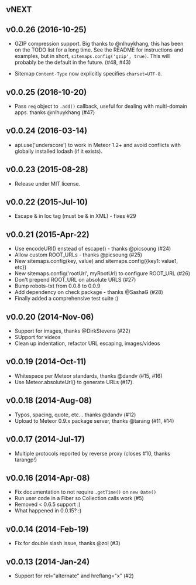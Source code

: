## vNEXT

## v0.0.26 (2016-10-25)

* GZIP compression support.  Big thanks to @nlhuykhang, this has been on the
  TODO list for a long time.  See the README for instructions and examples,
  but in short, `sitemaps.config('gzip', true)`.  This will probably be the
  default in the future.  (#48, #43)

* Sitemap `Content-Type` now explicitly specifies `charset=UTF-8`.

## v0.0.25 (2016-10-20)

* Pass `req` object to `.add()` callback, useful for dealing with multi-domain
  apps.  thanks @nlhuykhang (#47)

## v0.0.24 (2016-03-14)

* api.use('underscore') to work in Meteor 1.2+ and avoid conflicts with
  globally installed lodash (if it exists).

## v0.0.23 (2015-08-28)

* Release under MIT license.

## v0.0.22 (2015-Jul-10)

* Escape & in loc tag (must be &amp; in XML) - fixes #29

## v0.0.21 (2015-Apr-22)

* Use encodeURI() enstead of escape() - thanks @picsoung (#24)
* Allow custom ROOT_URLs - thanks @picsoung (#25)
* New sitemaps.config(key, value) and sitemaps.config({key1: value1, etc})
* New sitemaps.config('rootUrl', myRootUrl) to configure ROOT_URL (#26)
* Don't prepend ROOT_URL on absolute URLS (#27)
* Bump robots-txt from 0.0.8 to 0.0.9
* Add dependency on check package - thanks @SashaG (#28)
* Finally added a comprehensive test suite :)

## v0.0.20 (2014-Nov-06)

* Support for images, thanks @DirkStevens (#22)
* SUpport for videos
* Clean up indentation, refactor URL escaping, images/videos

## v0.0.19 (2014-Oct-11)

* Whitespace per Meteor standards, thanks @dandv (#15, #16)
* Use Meteor.absoluteUrl() to generate URLs (#17).

## v0.0.18 (2014-Aug-08)

* Typos, spacing, quote, etc... thanks @dandv (#12)
* Upload to Meteor 0.9.x package server, thanks @tarang (#11, #14)

## v0.0.17 (2014-Jul-17)

* Multiple protocols reported by reverse proxy (closes #10, thanks tarangp!)

## v0.0.16 (2014-Apr-08)

* Fix documentation to not require `.getTime()` on `new Date()`
* Run user code in a Fiber so Collection calls work (#5)
* Removed < 0.6.5 support :)
* What happened in 0.0.15? :)

## v0.0.14 (2014-Feb-19)

* Fix for double slash issue, thanks @zol (#3)

## v0.0.13 (2014-Jan-24)

* Support for rel="alternate" and hreflang="x" (#2)
